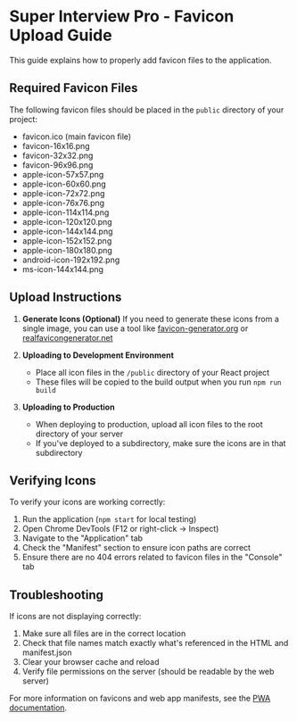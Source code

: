 # Super Interview Pro - Favicon Upload Guide

This guide explains how to properly add favicon files to the application.

## Required Favicon Files

The following favicon files should be placed in the `public` directory of your project:

- favicon.ico (main favicon file)
- favicon-16x16.png
- favicon-32x32.png
- favicon-96x96.png
- apple-icon-57x57.png
- apple-icon-60x60.png
- apple-icon-72x72.png
- apple-icon-76x76.png
- apple-icon-114x114.png
- apple-icon-120x120.png
- apple-icon-144x144.png
- apple-icon-152x152.png
- apple-icon-180x180.png
- android-icon-192x192.png
- ms-icon-144x144.png

## Upload Instructions

1. **Generate Icons (Optional)**
   If you need to generate these icons from a single image, you can use a tool like [favicon-generator.org](https://www.favicon-generator.org/) or [realfavicongenerator.net](https://realfavicongenerator.net/)

2. **Uploading to Development Environment**
   - Place all icon files in the `/public` directory of your React project
   - These files will be copied to the build output when you run `npm run build`

3. **Uploading to Production**
   - When deploying to production, upload all icon files to the root directory of your server
   - If you've deployed to a subdirectory, make sure the icons are in that subdirectory

## Verifying Icons

To verify your icons are working correctly:

1. Run the application (`npm start` for local testing)
2. Open Chrome DevTools (F12 or right-click → Inspect)
3. Navigate to the "Application" tab
4. Check the "Manifest" section to ensure icon paths are correct
5. Ensure there are no 404 errors related to favicon files in the "Console" tab

## Troubleshooting

If icons are not displaying correctly:

1. Make sure all files are in the correct location
2. Check that file names match exactly what's referenced in the HTML and manifest.json
3. Clear your browser cache and reload
4. Verify file permissions on the server (should be readable by the web server)

For more information on favicons and web app manifests, see the [PWA documentation](https://web.dev/add-manifest/). 